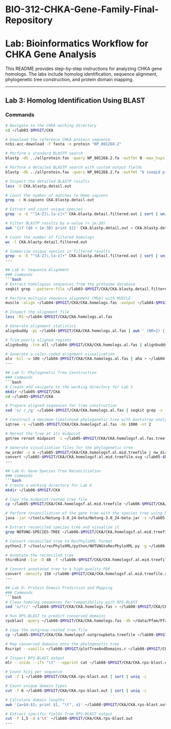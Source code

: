 # BIO-312-CHKA-Gene-Family-Final-Repository

# Lab: Bioinformatics Workflow for CHKA Gene Analysis
This README provides step-by-step instructions for analyzing CHKA gene homologs. The labs include homolog identification, sequence alignment, phylogenetic tree construction, and protein domain mapping.

---

## Lab 3: Homolog Identification Using BLAST
### Commands
```bash
# Navigate to the CHKA working directory
cd ~/lab03-$MYGIT/CKA

# Download the reference CHKA protein sequence
ncbi-acc-download -F fasta -m protein "NP_001268.2"

# Perform a standard BLASTP search
blastp -db ../allprotein.fas -query NP_001268.2.fa -outfmt 0 -max_hsps 1 -out CKA.blastp.typical.out

# Perform a detailed BLASTP search with custom output fields
blastp -db ../allprotein.fas -query NP_001268.2.fa -outfmt "6 sseqid pident length mismatch gapopen evalue bitscore pident stitle" -max_hsps 1 -out CKA.blastp.detail.out

# Inspect the detailed BLASTP results
less -S CKA.blastp.detail.out

# Count the number of matches to Homo sapiens
grep -c H.sapiens CKA.blastp.detail.out

# Extract and count unique species
grep -o -E "^[A-Z]\.[a-z]+" CKA.blastp.detail.filtered.out | sort | uniq -c

# Filter BLASTP results by e-value (< 1e-30)
awk '{if ($6 < 1e-30) print $1}' CKA.blastp.detail.out > CKA.blastp.detail.filtered.out

# Count the number of filtered homologs
wc -l CKA.blastp.detail.filtered.out

# Summarize unique species in filtered results
grep -o -E "^[A-Z]\.[a-z]+" CKA.blastp.detail.filtered.out | sort | uniq -c
---

## Lab 4: Sequence Alignment
### Commands
```bash
# Extract homologous sequences from the proteome database
seqkit grep --pattern-file ~/lab03-$MYGIT/CKA/CKA.blastp.detail.filtered.out ~/lab03-$MYGIT/allprotein.fas | seqkit grep -v -p "carpio" > ~/lab04-$MYGIT/CKA/CKA.homologs.fas

# Perform multiple sequence alignment (MSA) with MUSCLE
muscle -align ~/lab04-$MYGIT/CKA/CKA.homologs.fas -output ~/lab04-$MYGIT/CKA/CKA.homologs.al.fas

# Inspect the alignment file
less -RS ~/lab04-$MYGIT/CKA/CKA.homologs.al.fas

# Generate alignment statistics
alignbuddy -pi ~/lab04-$MYGIT/CKA/CKA.homologs.al.fas | awk ' (NR>2) { for (i=2;i<=NF;i++) {sum+=$i;num++} } END { print(100*sum/num) } '

# Trim poorly aligned regions
alignbuddy -trm all ~/lab04-$MYGIT/CKA/CKA.homologs.al.fas | alignbuddy -al

# Generate a color-coded alignment visualization
alv -kil -w 100 ~/lab04-$MYGIT/CKA/CKA.homologs.al.fas | aha > ~/lab04-$MYGIT/CKA/CKA.homologs.al.html
---

## Lab 5: Phylogenetic Tree Construction
### Commands
```bash
# Create and navigate to the working directory for Lab 5
mkdir ~/lab05-$MYGIT/CKA
cd ~/lab05-$MYGIT/CKA

# Prepare aligned sequences for tree construction
sed 's/ /_/g' ~/lab04-$MYGIT/CKA/CKA.homologs.al.fas | seqkit grep -v -r -p "dupelabel" > ~/lab05-$MYGIT/CKA/CKA.homologsf.al.fas

# Construct a maximum-likelihood phylogenetic tree with bootstrap analysis
iqtree -s ~/lab05-$MYGIT/CKA/CKA.homologsf.al.fas -bb 1000 -nt 2

# Reroot the tree at its midpoint
gotree reroot midpoint -i ~/lab05-$MYGIT/CKA/CKA.homologsf.al.fas.treefile -o ~/lab05-$MYGIT/CKA/CKA.homologsf.al.mid.treefile

# Generate visualization files for the phylogenetic tree
nw_order -c n ~/lab05-$MYGIT/CKA/CKA.homologsf.al.mid.treefile | nw_display -w 1000 -b 'opacity:0' -s > ~/lab05-$MYGIT/CKA/CKA.homologsf.al.mid.treefile.svg -
convert ~/lab05-$MYGIT/CKA/CKA.homologsf.al.mid.treefile.svg ~/lab05-$MYGIT/CKA/CKA.homologsf.al.mid.treefile.pdf
---

## Lab 6: Gene-Species Tree Reconciliation
### Commands
```bash
# Create a working directory for Lab 6
mkdir ~/lab06-$MYGIT/CKA

# Copy the midpoint-rooted tree file
cp ~/lab05-$MYGIT/CKA/CKA.homologsf.al.mid.treefile ~/lab06-$MYGIT/CKA/CKA.homologsf.al.mid.treefile

# Perform reconciliation of the gene tree with the species tree using Notung
java -jar ~/tools/Notung-3.0_24-beta/Notung-3.0_24-beta.jar -s ~/lab05-$MYGIT/species.tre -g ~/lab06-$MYGIT/CKA/CKA.homologsf.al.mid.treefile --reconcile --speciestag prefix --savepng --events --outputdir ~/lab06-$MYGIT/CKA

# Extract reconciled species tree and visualize it
grep NOTUNG-SPECIES-TREE ~/lab06-$MYGIT/CKA/CKA.homologsf.al.mid.treefile.rec.png | sed -e "s/^\[&&NOTUNG-SPECIES-TREE//" -e "s/\]/;/" | nw_display -

# Convert reconciled tree to RecPhyloXML format
python2.7 ~/tools/recPhyloXML/python/NOTUNGtoRecPhyloXML.py -g ~/lab06-$MYGIT/CKA/CKA.homologsf.al.mid.treefile.rec.ntg --include.species

# Annotate the reconciled tree
thirdkind -Iie -D 40 -f ~/lab06-$MYGIT/CKA/CKA.homologsf.al.mid.treefile.rec.ntg.xml -o ~/lab06-$MYGIT/CKA/CKA.homologsf.al.mid.treefile.rec.svg

# Convert annotated tree to a high-quality PDF
convert -density 150 ~/lab06-$MYGIT/CKA/CKA.homologsf.al.mid.treefile.rec.svg ~/lab06-$MYGIT/CKA/CKA.homologsf.al.mid.treefile.rec.pdf
---

## Lab 8: Protein Domain Prediction and Mapping
### Commands
```bash
# Clean homolog sequences for compatibility with RPS-BLAST
sed 's/*//' ~/lab04-$MYGIT/CKA/CKA.homologs.fas > ~/lab08-$MYGIT/CKA/CKA.homologs.fas

# Run RPS-BLAST to predict conserved domains
rpsblast -query ~/lab08-$MYGIT/CKA/CKA.homologs.fas -db ~/data/Pfam/Pfam -out ~/lab08-$MYGIT/CKA/CKA.rps-blast.out -outfmt "6 qseqid qlen qstart qend evalue stitle" -evalue .0000000001

# Copy the outgroup-rooted tree file
cp ~/lab05-$MYGIT/CKA/CKA.homologsf.outgroupbeta.treefile ~/lab08-$MYGIT/CKA

# Map conserved domains onto the phylogenetic tree
Rscript --vanilla ~/lab08-$MYGIT/plotTreeAndDomains.r ~/lab08-$MYGIT/CKA/CKA.homologsf.outgroupbeta.treefile ~/lab08-$MYGIT/CKA/CKA.rps-blast.out ~/lab08-$MYGIT/CKA/CKA.tree.rps.pdf

# Inspect RPS-BLAST output
mlr --inidx --ifs "\t" --opprint cat ~/lab08-$MYGIT/CKA/CKA.rps-blast.out | tail -n +2 | less -S

# Count hits per sequence
cut -f 1 ~/lab08-$MYGIT/CKA/CKA.rps-blast.out | sort | uniq -c

# Count unique domain types
cut -f 6 ~/lab08-$MYGIT/CKA/CKA.rps-blast.out | sort | uniq -c

# Calculate domain lengths
awk '{a=$4-$3; print $1, "\t", a}' ~/lab08-$MYGIT/CKA/CKA.rps-blast.out | sort -k2nr

# Extract specific fields from RPS-BLAST output
cut -f 1,5 -d $'\t' ~/lab08-$MYGIT/CKA/CKA.rps-blast.out
---
